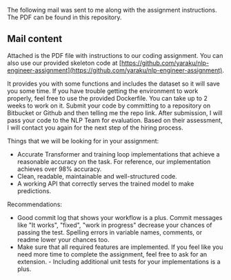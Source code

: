 The following mail was sent to me along with the assignment instructions. The PDF can be found in this repository.

## Mail content

Attached is the PDF file with instructions to our coding assignment. You can also use our provided skeleton code at [https://github.com/yaraku/nlp-engineer-assignment](https://github.com/yaraku/nlp-engineer-assignment).

It provides you with some functions and includes the dataset so it will save you some time. If you have trouble getting the environment to work properly, feel free to use the provided Dockerfile. You can take up to 2 weeks to work on it. Submit your code by committing to a repository on Bitbucket or Github and then telling me the repo link. After submission, I will pass your code to the NLP Team for evaluation. Based on their assessment, I will contact you again for the next step of the hiring process. 

Things that we will be looking for in your assignment: 
- Accurate Transformer and training loop implementations that achieve a reasonable accuracy on the task. For reference, our implementation achieves over 98% accuracy. 
- Clean, readable, maintainable and well-structured code. 
- A working API that correctly serves the trained model to make predictions. 

Recommendations: 
- Good commit log that shows your workflow is a plus. Commit messages like "It works", "fixed", "work in progress" decrease your chances of passing the test. Spelling errors in variable names, comments, or readme lower your chances too. 
- Make sure that all required features are implemented. If you feel like you need more time to complete the assignment, feel free to ask for an extension. - Including additional unit tests for your implementations is a plus.  
